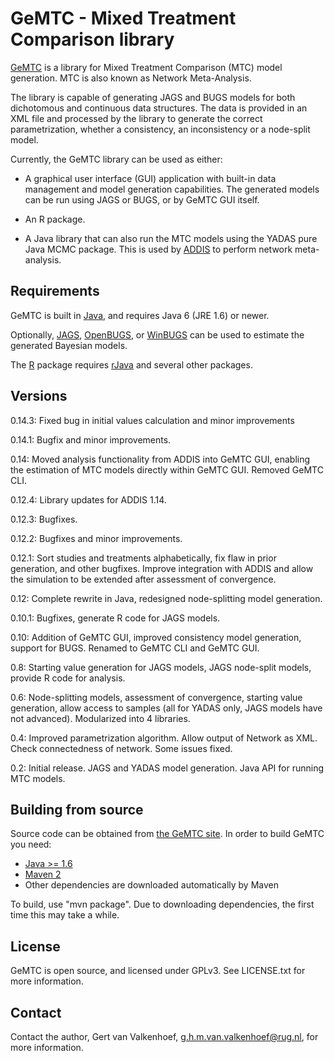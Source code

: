 GeMTC - Mixed Treatment Comparison library
==========================================

[GeMTC][1] is a library for Mixed Treatment Comparison (MTC) model
generation. MTC is also known as Network Meta-Analysis.

The library is capable of generating JAGS and BUGS models for both
dichotomous and continuous data structures. The data is provided in an
XML file and processed by the library to generate the correct
parametrization, whether a consistency, an inconsistency or a node-split
model.

Currently, the GeMTC library can be used as either:

  * A graphical user interface (GUI) application with built-in data
    management and model generation capabilities. The generated models
    can be run using JAGS or BUGS, or by GeMTC GUI itself.

  * An R package.

  * A Java library  that can also run the MTC models using the YADAS
    pure Java MCMC package. This is used by [ADDIS][2] to perform
    network meta-analysis.

Requirements
------------

GeMTC is built in [Java][2], and requires Java 6 (JRE 1.6) or newer.

Optionally, [JAGS][3], [OpenBUGS][4], or [WinBUGS][5] can be used to
estimate the generated Bayesian models.

The [R][6] package requires [rJava][7] and several other packages.

Versions
--------
0.14.3: Fixed bug in initial values calculation and minor improvements 

0.14.1: Bugfix and minor improvements.

0.14: Moved analysis functionality from ADDIS into GeMTC GUI, enabling
the estimation of MTC models directly within GeMTC GUI. Removed GeMTC
CLI.

0.12.4: Library updates for ADDIS 1.14.

0.12.3: Bugfixes.

0.12.2: Bugfixes and minor improvements.

0.12.1: Sort studies and treatments alphabetically, fix flaw in prior
generation, and other bugfixes. Improve integration with ADDIS and allow
the simulation to be extended after assessment of convergence.

0.12: Complete rewrite in Java, redesigned node-splitting model
generation.

0.10.1: Bugfixes, generate R code for JAGS models.

0.10: Addition of GeMTC GUI, improved consistency model generation,
support for BUGS. Renamed to GeMTC CLI and GeMTC GUI.

0.8: Starting value generation for JAGS models, JAGS node-split models,
provide R code for analysis.

0.6: Node-splitting models, assessment of convergence, starting value
generation, allow access to samples (all for YADAS only, JAGS models
have not advanced). Modularized into 4 libraries.

0.4: Improved parametrization algorithm. Allow output of Network as XML.
Check connectedness of network. Some issues fixed.

0.2: Initial release. JAGS and YADAS model generation. Java API for
running MTC models.

Building from source
--------------------

Source code can be obtained from [the GeMTC site][1]. In order to build
GeMTC you need:

 - [Java >= 1.6][2]
 - [Maven 2][8]
 - Other dependencies are downloaded automatically by Maven

To build, use "mvn package". Due to downloading dependencies, the first
time this may take a while.

License
-------

GeMTC is open source, and licensed under GPLv3. See LICENSE.txt for more
information.

Contact
-------

Contact the author, Gert van Valkenhoef, g.h.m.van.valkenhoef@rug.nl,
for more information.


[1]: http://drugis.org/gemtc
[2]: http://www.java.com/getjava/
[3]: http://sourceforge.net/projects/mcmc-jags/
[4]: http://www.openbugs.info/
[5]: http://www.mrc-bsu.cam.ac.uk/bugs/
[6]: http://r-project.org/
[7]: http://www.rforge.net/rJava/
[8]: http://maven.apache.org/
